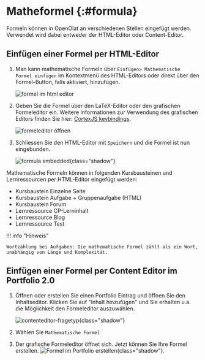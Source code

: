 # Matheformel {:#formula}

Formeln können in OpenOlat an verschiedenen Stellen eingefügt werden. Verwendet wird dabei entweder der HTML-Editor oder Content-Editor. 

## Einfügen einer Formel per HTML-Editor

1. Man kann mathematische Formeln über `Einfügen> Mathematische Formel einfügen` im Kontextmenü des HTML-Editors oder direkt über den Formel-Button, falls aktiviert, hinzufügen.

    ![formel im html editor](assets/mathjax-html.de.jpg)

2. Geben Sie die Formel über den LaTeX-Editor oder den grafischen Formeleditor ein. Weitere Informationen zur Verwendung des grafischen Editors finden Sie hier: [CortexJS keybindings](https://cortexjs.io/mathlive/reference/keybindings/).

    ![formeleditor öffnen](assets/Formeleditor_16_de.png)
  
3. Schliessen Sie den HTML-Editor mit `Speichern` und die Formel ist nun eingebunden.

    ![formula embedded](assets/mathjax-embedded.jpg){class="shadow"}

Mathematische Formeln können in folgenden Kursbausteinen und Lernressourcen per HTML-Editor eingefügt werden:

* Kursbaustein Einzelne Seite
* Kursbaustein Aufgabe + Gruppenaufgabe (HTML)
* Kursbaustein Forum
* Lernressource CP-Lerninhalt
* Lernressource Blog
* Lernressource Test

!!! info "Hinweis"

    Wortzählung bei Aufgaben: Die mathematische Formel zählt als ein Wort, unabhängig von Länge und Komplexität.

## Einfügen einer Formel per Content Editor im Portfolio 2.0


1. Öffnen oder erstellen Sie einen Portfolio Eintrag und öffnen Sie den Inhaltseditor. Klicken Sie auf "Inhalt hinzufügen" und Sie erhalten u.a. die Möglichkeit den Formeleditor auszuwählen.

    ![contenteditor-fragetyp](assets/mathjax-content-editor.de.jpg){class="shadow"}

2. Wählen Sie `Mathematische Formel`

3. Der grafische Formeleditor öffnet sich. Jetzt können Sie Ihre Formel erstellen.  ![Formel im Portfolio erstellen](assets/Formeleditor_Portfolio_16_de.png){class="shadow"}.
